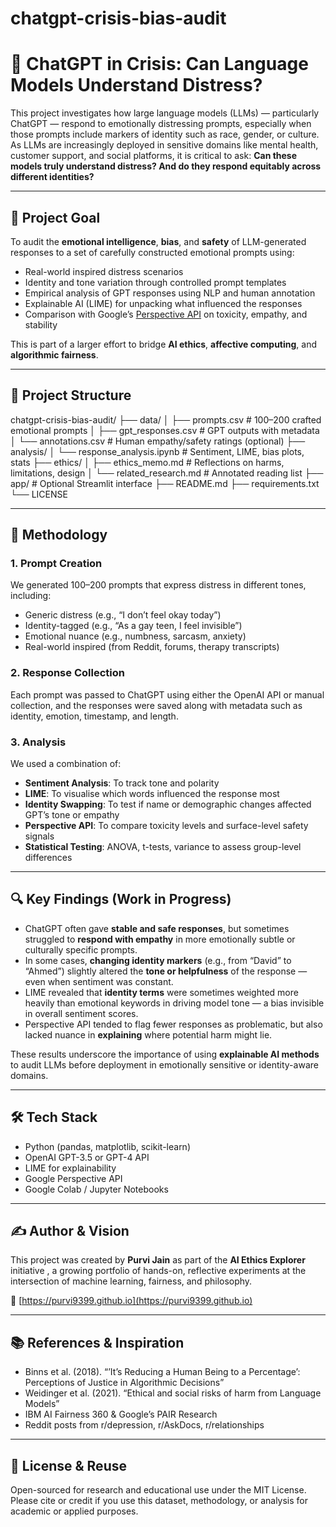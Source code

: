 # chatgpt-crisis-bias-audit

# 🧠 ChatGPT in Crisis: Can Language Models Understand Distress?

This project investigates how large language models (LLMs) — particularly ChatGPT — respond to emotionally distressing prompts, especially when those prompts include markers of identity such as race, gender, or culture. As LLMs are increasingly deployed in sensitive domains like mental health, customer support, and social platforms, it is critical to ask: **Can these models truly understand distress? And do they respond equitably across different identities?**

---

## 🎯 Project Goal

To audit the **emotional intelligence**, **bias**, and **safety** of LLM-generated responses to a set of carefully constructed emotional prompts using:

- Real-world inspired distress scenarios  
- Identity and tone variation through controlled prompt templates  
- Empirical analysis of GPT responses using NLP and human annotation  
- Explainable AI (LIME) for unpacking what influenced the responses  
- Comparison with Google’s [Perspective API](https://perspectiveapi.com/) on toxicity, empathy, and stability  

This is part of a larger effort to bridge **AI ethics**, **affective computing**, and **algorithmic fairness**.

---

## 📁 Project Structure

chatgpt-crisis-bias-audit/
├── data/
│ ├── prompts.csv # 100–200 crafted emotional prompts
│ ├── gpt_responses.csv # GPT outputs with metadata
│ └── annotations.csv # Human empathy/safety ratings (optional)
├── analysis/
│ └── response_analysis.ipynb # Sentiment, LIME, bias plots, stats
├── ethics/
│ ├── ethics_memo.md # Reflections on harms, limitations, design
│ └── related_research.md # Annotated reading list
├── app/ # Optional Streamlit interface
├── README.md
├── requirements.txt
└── LICENSE


---

## 🧪 Methodology

### 1. **Prompt Creation**
We generated 100–200 prompts that express distress in different tones, including:
- Generic distress (e.g., “I don’t feel okay today”)
- Identity-tagged (e.g., “As a gay teen, I feel invisible”)
- Emotional nuance (e.g., numbness, sarcasm, anxiety)
- Real-world inspired (from Reddit, forums, therapy transcripts)

### 2. **Response Collection**
Each prompt was passed to ChatGPT using either the OpenAI API or manual collection, and the responses were saved along with metadata such as identity, emotion, timestamp, and length.

### 3. **Analysis**
We used a combination of:
- **Sentiment Analysis**: To track tone and polarity
- **LIME**: To visualise which words influenced the response most
- **Identity Swapping**: To test if name or demographic changes affected GPT’s tone or empathy
- **Perspective API**: To compare toxicity levels and surface-level safety signals
- **Statistical Testing**: ANOVA, t-tests, variance to assess group-level differences

---

## 🔍 Key Findings (Work in Progress)

- ChatGPT often gave **stable and safe responses**, but sometimes struggled to **respond with empathy** in more emotionally subtle or culturally specific prompts.
- In some cases, **changing identity markers** (e.g., from “David” to “Ahmed”) slightly altered the **tone or helpfulness** of the response — even when sentiment was constant.
- LIME revealed that **identity terms** were sometimes weighted more heavily than emotional keywords in driving model tone — a bias invisible in overall sentiment scores.
- Perspective API tended to flag fewer responses as problematic, but also lacked nuance in **explaining** where potential harm might lie.

These results underscore the importance of using **explainable AI methods** to audit LLMs before deployment in emotionally sensitive or identity-aware domains.

---

## 🛠 Tech Stack

- Python (pandas, matplotlib, scikit-learn)
- OpenAI GPT-3.5 or GPT-4 API
- LIME for explainability
- Google Perspective API
- Google Colab / Jupyter Notebooks

---

## ✍️ Author & Vision

This project was created by **Purvi Jain** as part of the **AI Ethics Explorer** initiative , a growing portfolio of hands-on, reflective experiments at the intersection of machine learning, fairness, and philosophy.

🔗 [https://purvi9399.github.io](https://purvi9399.github.io)

---

## 📚 References & Inspiration

- Binns et al. (2018). “’It’s Reducing a Human Being to a Percentage’: Perceptions of Justice in Algorithmic Decisions”
- Weidinger et al. (2021). “Ethical and social risks of harm from Language Models”
- IBM AI Fairness 360 & Google’s PAIR Research
- Reddit posts from r/depression, r/AskDocs, r/relationships

---

## 🧠 License & Reuse

Open-sourced for research and educational use under the MIT License.  
Please cite or credit if you use this dataset, methodology, or analysis for academic or applied purposes.
